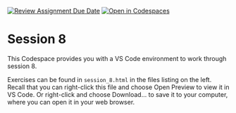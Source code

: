 [![Review Assignment Due Date](https://classroom.github.com/assets/deadline-readme-button-22041afd0340ce965d47ae6ef1cefeee28c7c493a6346c4f15d667ab976d596c.svg)](https://classroom.github.com/a/eW6PfOc6)
[![Open in Codespaces](https://classroom.github.com/assets/launch-codespace-2972f46106e565e64193e422d61a12cf1da4916b45550586e14ef0a7c637dd04.svg)](https://classroom.github.com/open-in-codespaces?assignment_repo_id=21021569)
# Session 8

This Codespace provides you with a VS Code environment to work through session 8.

Exercises can be found in `session_8.html` in the files listing on the left. Recall that you can right-click this file and choose Open Preview to view it in VS Code. Or right-click and choose Download... to save it to your computer, where you can open it in your web browser.